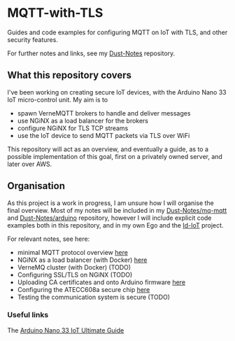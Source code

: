 # MQTT-with-TLS
Guides and code examples for configuring MQTT on IoT with TLS, and other security features.

For further notes and links, see my [Dust-Notes](https://github.com/Dustpancake/Dust-Notes) repository.

## What this repository covers
I've been working on creating secure IoT devices, with the Arduino Nano 33 IoT micro-control unit. My aim is to

- spawn VerneMQTT brokers to handle and deliver messages
- use NGiNX as a load balancer for the brokers
- configure NGiNX for TLS TCP streams
- use the IoT device to send MQTT packets via TLS over WiFi

This repository will act as an overview, and eventually a guide, as to a possible implementation of this goal, first on a privately owned server, and later over AWS.

## Organisation
As this project is a work in progress, I am unsure how I will organise the final overview. Most of my notes will be included in my [Dust-Notes/mq-mqtt](https://github.com/Dustpancake/Dust-Notes/tree/master/mq-mqtt) and [Dust-Notes/arduino](https://github.com/Dustpancake/Dust-Notes/tree/master/arduino) repository, however I will include explicit code examples both in this repository, and in my own Ego and the [Id-IoT](https://github.com/Dustpancake/Id-IoT) project. 

For relevant notes, see here:

- minimal MQTT protocol overview [here](https://github.com/Dustpancake/Dust-Notes/blob/master/mq-mqtt/mqtt-specs.md)
- NGiNX as a load balancer (with Docker) [here](https://github.com/Dustpancake/Dust-Notes/blob/master/mq-mqtt/nginx-load-balancing.md)
- VerneMQ cluster (with Docker) (TODO)
- Configuring SSL/TLS on NGiNX (TODO)
- Uploading CA certificates and onto Arduino firmware [here](https://github.com/Dustpancake/Dust-Notes/blob/master/arduino/ca-certs-nano.md)
- Configuring the ATECC608a secure chip [here](https://github.com/Dustpancake/Dust-Notes/blob/master/arduino/crypto-auth.md)
- Testing the communication system is secure (TODO)


### Useful links

The [Arduino Nano 33 IoT Ultimate Guide](https://github.com/ostaquet/Arduino-Nano-33-IoT-Ultimate-Guide)
